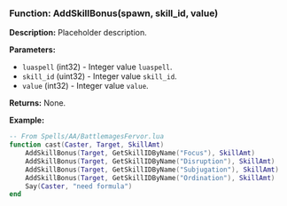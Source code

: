 ### Function: AddSkillBonus(spawn, skill_id, value)

**Description:**
Placeholder description.

**Parameters:**
- `luaspell` (int32) - Integer value `luaspell`.
- `skill_id` (uint32) - Integer value `skill_id`.
- `value` (int32) - Integer value `value`.

**Returns:** None.

**Example:**

```lua
-- From Spells/AA/BattlemagesFervor.lua
function cast(Caster, Target, SkillAmt)
    AddSkillBonus(Target, GetSkillIDByName("Focus"), SkillAmt)
    AddSkillBonus(Target, GetSkillIDByName("Disruption"), SkillAmt)
    AddSkillBonus(Target, GetSkillIDByName("Subjugation"), SkillAmt)
    AddSkillBonus(Target, GetSkillIDByName("Ordination"), SkillAmt)
    Say(Caster, "need formula")
end
```
